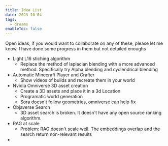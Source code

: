 ```yaml
---
title: Idea List
date: 2023-10-04
tags:
  - dreams
enableToc: false
---
```

Open ideas, if you would want to collaborate on any of these, please let me know. I have done some progress in them but not detailed enoughs


- Light L16 stiching algorithm
	- Replace the method of laplacian blending with a more advanced method. Specifically try Alpha blending and cyclendrical blending
- Automatic Minecraft Player and Crafter
	- Show videos of builds and recreate them in your world 
- Nvidia Omniverse 3D asset creation
	- Create a 3D assets and place it in a 3d Location 
	- Programatic world generation
	- Sora doesn't follow geometries, omniverse can help fix
- Objaverse Search
	- 3D asset search is broken. It doesn't have any open source ranking algorithm.
- RAG at scale 
	- Problem: RAG doesn't scale well. The embeddings overlap and the search return non-relevant results 
- 

